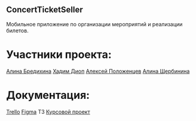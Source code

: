 ## ConcertTicketSeller
Мобильное приложение по организации мероприятий и реализации билетов.

# Участники проекта:
[Алина Бредихина](https://github.com/briilliin)
[Хадим Диоп](https://github.com/mamekhaaa)
[Алексей Положенцев](https://github.com/Alex07062002)
[Алина Щербинина](https://github.com/alinashch)

# Документация:
[Trello](https://trello.com/b/Bb9wuqqQ/concertticketseller)
[Figma](https://www.figma.com/file/tdOG9JBKYX5Lrs92TDlV6F/Untitled?node-id=0%3A1&t=eE5Y2vTapVNAN9RP-1)
ТЗ
[Курсовой проект](https://drive.google.com/drive/folders/1iXX-nkNrjnKz6hVYKLF-8OsXyY7bBznW?usp=sharing)
